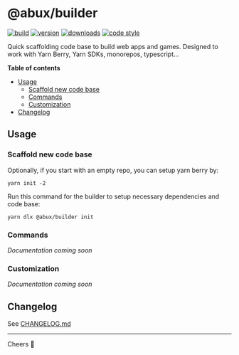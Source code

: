 @abux/builder
=====
[![build][badge-build]][changelog]
[![version][npm-version-badge]][npm-url]
[![downloads][npm-downloads-badge]][npm-url]
[![code style][code-style-badge]][code-style-url]

Quick scaffolding code base to build web apps and games. Designed to work with Yarn Berry, Yarn SDKs, monorepos, typescript...

**Table of contents**
+ [Usage](#usage)
  - [Scaffold new code base](#scaffold-new-code-base)
  - [Commands](#commands)
  - [Customization](#customization)
+ [Changelog](#changelog)

Usage
-----
### Scaffold new code base

Optionally, if you start with an empty repo, you can setup yarn berry by:

```
yarn init -2
```

Run this command for the builder to setup necessary dependencies and code base:

```
yarn dlx @abux/builder init
```

### Commands

_Documentation coming soon_

### Customization

_Documentation coming soon_

Changelog
-----
See [CHANGELOG.md][changelog]

-----
Cheers 🍻

[changelog]: https://github.com/abuxvn/source/blob/main/packages/builder/CHANGELOG.md
[badge-build]: https://github.com/abuxvn/source/actions/workflows/build.yaml/badge.svg
[npm-url]: https://www.npmjs.com/package/@abux/builder
[npm-downloads-badge]: https://img.shields.io/npm/dw/@abux/builder
[npm-version-badge]: https://img.shields.io/npm/v/@abux/builder
[code-style-badge]: https://img.shields.io/badge/code_style-standard-brightgreen.svg
[code-style-url]: https://standardjs.com
